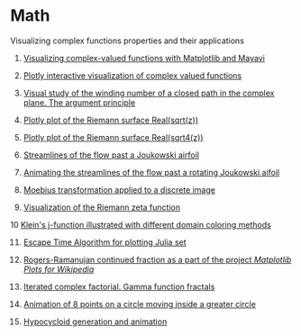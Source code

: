 Math
====

Visualizing complex functions properties and their applications

1. [Visualizing complex-valued functions with Matplotlib and Mayavi](http://nbviewer.ipython.org/url/raw.github.com/empet/Math/master/DomainColoring.ipynb)

2. [Plotly interactive visualization of complex valued functions](http://nbviewer.jupyter.org/github/empet/Math/blob/master/Plotly-interactive-visualization-of-complex-valued-functions.ipynb)

3. [Visual study of the winding number of a closed path in the complex plane. The argument principle](http://nbviewer.ipython.org/github/empet/Math/blob/master/Winding-Number.ipynb)

4. [Plotly plot of the Riemann surface Real(sqrt(z))](http://nbviewer.jupyter.org/github/empet/Math/blob/master/Riemann-Surface-sqrt-z.ipynb)

5. [Plotly plot of the Riemann surface Real(sqrt4(z))](http://nbviewer.jupyter.org/github/empet/Math/blob/master/Riemann-Surface-Real-sqrt4-z.ipynb)

6. [Streamlines of the flow past a Joukowski airfoil](http://nbviewer.jupyter.org/github/empet/Math/blob/master/Joukowski-airfoil.ipynb)

7. [Animating the streamlines of the flow past a rotating Joukowski aifoil](http://nbviewer.jupyter.org/github/empet/Math/blob/master/Joukowski-airfoil-rotation-online.ipynb)

8. [Moebius transformation applied to a discrete image](http://nbviewer.jupyter.org/github/empet/Math/blob/master/Moebius-transform-image.ipynb)

9. [Visualization of the Riemann zeta function](http://nbviewer.ipython.org/github/empet/Math/blob/master/Riemann-Zeta.ipynb)

10 [Klein's j-function illustrated with different domain coloring methods](http://nbviewer.ipython.org/github/empet/Math/blob/master/Klein-j-function.ipynb)

11. [Escape Time Algorithm for plotting Julia set](http://nbviewer.ipython.org/github/empet/Math/blob/master/Julia-set.ipynb)

12. [Rogers-Ramanujan continued fraction as a part of the project *Matplotlib Plots for Wikipedia*](http://nbviewer.ipython.org/github/empet/Math/blob/master/Matplotlib-Plots-for-Wikipedia-RR.ipynb)

13. [Iterated complex factorial. Gamma function fractals](http://nbviewer.ipython.org/github/empet/Math/blob/master/Gamma-iterated-factorial.ipynb)

14. [Animation of 8 points on a circle moving inside a greater circle](http://nbviewer.jupyter.org/github/empet/Math/blob/master/fermat-circle-moving-online.ipynb)

15. [Hypocycloid generation and animation](http://nbviewer.jupyter.org/github/empet/Math/blob/master/hypocycloid-online.ipynb)
